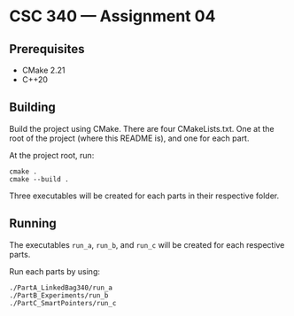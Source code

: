 # CSC 340 — Assignment 04

## Prerequisites

* CMake 2.21
* C++20

## Building

Build the project using CMake. There are four CMakeLists.txt. One at the root of the project (where this README is), and
one for each part.

At the project root, run:

```shell
cmake .
cmake --build .
```

Three executables will be created for each parts in their respective folder.

## Running

The executables `run_a`, `run_b`, and `run_c` will be created for each respective parts.

Run each parts by using:

```shell
./PartA_LinkedBag340/run_a
./PartB_Experiments/run_b
./PartC_SmartPointers/run_c
```
